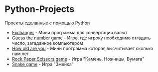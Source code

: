 # Python-Projects
Проекты сделанные с помощью Python

* [Exchanger](Exchanger) - Мини программа для конвертации валют
* [Guess the number game](https://github.com/PetrNebolsin/Python-Projects/tree/main/Guess%20the%20number%20game) - Игра, где игроку необходимо отгадать число, загаданное компьютером
* [How old are you](https://github.com/PetrNebolsin/Python-Projects/tree/main/How%20old%20are%20you) - Мини программа которая высчитывает сколько нам лет
* [Rock Paper Scissors game](https://github.com/PetrNebolsin/Python-Projects/tree/main/Rock%20Paper%20Scissors%20game) - Игра "Камень, Ножницы, Бумага"
* [Snake game](https://github.com/PetrNebolsin/Python-Projects/tree/main/Snake%20game) - Игра "Змейка"
